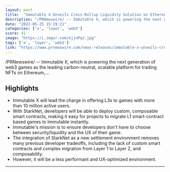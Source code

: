 ```yaml
---
layout: post
title:  "Immutable X Unveils Cross-Rollup Liquidity Solution on Ethereum with StarkNet, Supporting Planet-Scale Games with Multiple Layer 2 and Layer 3s"
description: "/PRNewswire/ -- Immutable X, which is powering the next generation of web3 games as the leading carbon-neutral, scalable platform for trading NFTs on Ethereum,..."
date: "2022-05-25 15:19:21"
categories: ['x', 'layer', 'web3']
score: 41
image: "https://i.imgur.com/ejjnPqJ.jpg"
tags: ['x', 'layer', 'web3']
link: "https://www.prnewswire.com/news-releases/immutable-x-unveils-cross-rollup-liquidity-solution-on-ethereum-with-starknet-supporting-planet-scale-games-with-multiple-layer-2-and-layer-3s-301554372.html"
---
```


/PRNewswire/ -- Immutable X, which is powering the next generation of web3 games as the leading carbon-neutral, scalable platform for trading NFTs on Ethereum,...

## Highlights

- Immutable X will lead the charge in offering L3s to games with more than 10 million active users.
- With StarkNet, developers will be able to deploy custom, composable smart contracts, making it easy for projects to migrate L1 smart-contract based games to Immutable instantly.
- Immutable's mission is to ensure developers don't have to choose between security/liquidity and the UX of their game.
- The integration of StarkNet as a new settlement environment removes many previous developer tradeoffs, including the lack of custom smart contracts and complex migration from Layer 1 to Layer 2, and composability.
- However, it will be a less performant and UX-optimized environment.

---

